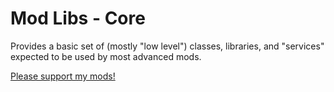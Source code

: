 # Mod Libs - Core

Provides a basic set of (mostly "low level") classes, libraries, and "services" expected to be used by most advanced mods.

[Please support my mods!](https://forums.terraria.org/index.php?threads/hamstars-mods-past-present-and-future.63713/)
